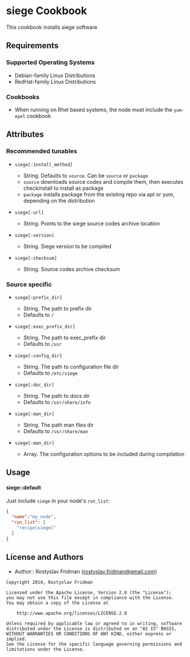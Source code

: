 siege Cookbook
==============
This cookbook installs siege software

Requirements
------------
### Supported Operating Systems
- Debian-family Linux Distributions
- RedHat-family Linux Distributions

### Cookbooks
- When running on Rhel based systems, the node must include the `yum-epel` cookbook

Attributes
----------
### Recommended tunables

* `siege[:install_method]`
  - String. Defaults to `source`. Can be `source` or `package`
  - `source` downloads source codes and compile them, then executes checkinstall to install as package
  - `package` installs package from the existing repo via apt or yum, depending on the distribution

* `siege[:url]`
  - String. Points to the siege source codes archive location

* `siege[:version]`
  - String. Siege version to be compiled

* `siege[:checksum]`
  - String. Source codes archive checksum

### Source specific

* `siege[:prefix_dir]`
  - String. The path to prefix dir
  - Defaults to `/`

* `siege[:exec_prefix_dir]`
  - String. The path to exec_prefix dir
  - Defaults to `/usr`

* `siege[:config_dir]`
  - String. The path to configuration file dir
  - Defaults to `/etc/siege`

* `siege[:doc_dir]`
  - String. The path to docs dir
  - Defaults to `/usr/share/info`

* `siege[:man_dir]`
  - String. The path man files dir
  - Defaults to `/usr/share/man`

* `siege[:man_dir]`
  - Array. The configuration options to be included during compilation

Usage
-----
#### siege::default
Just include `siege` in your node's `run_list`:

```json
{
  "name":"my_node",
  "run_list": [
    "recipe[siege]"
  ]
}
```

License and Authors
-------------------

- Author:: Rostyslav Fridman (rostyslav.fridman@gmail.com)

```text
Copyright 2014, Rostyslav Fridman

Licensed under the Apache License, Version 2.0 (the "License");
you may not use this file except in compliance with the License.
You may obtain a copy of the License at

    http://www.apache.org/licenses/LICENSE-2.0

Unless required by applicable law or agreed to in writing, software
distributed under the License is distributed on an "AS IS" BASIS,
WITHOUT WARRANTIES OR CONDITIONS OF ANY KIND, either express or implied.
See the License for the specific language governing permissions and
limitations under the License.
```
